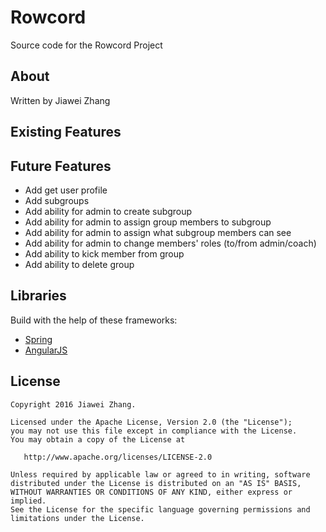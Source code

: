 
# Rowcord

Source code for the Rowcord Project

## About

Written by Jiawei Zhang


## Existing Features

## Future Features

* Add get user profile
* Add subgroups
* Add ability for admin to create subgroup
* Add ability for admin to assign group members to subgroup
* Add ability for admin to assign what subgroup members can see
* Add ability for admin to change members' roles (to/from admin/coach)
* Add ability to kick member from group
* Add ability to delete group

## Libraries

Build with the help of these frameworks:

* [Spring](https://spring.io/)
* [AngularJS](https://angularjs.org/)

License
--------

	Copyright 2016 Jiawei Zhang.

    Licensed under the Apache License, Version 2.0 (the "License");
    you may not use this file except in compliance with the License.
    You may obtain a copy of the License at

       http://www.apache.org/licenses/LICENSE-2.0

    Unless required by applicable law or agreed to in writing, software
    distributed under the License is distributed on an "AS IS" BASIS,
    WITHOUT WARRANTIES OR CONDITIONS OF ANY KIND, either express or implied.
    See the License for the specific language governing permissions and
    limitations under the License.